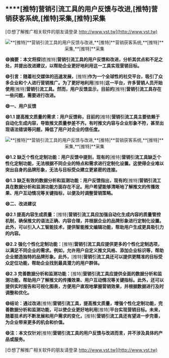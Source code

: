 ## ****[推特]**营销引流工具的用户反馈与改进,**[推特]**营销获客系统,**[推特]**采集,**[推特]**采集**

[😍想了解推广相关软件的朋友请登录 http://www.vst.tw](http://www.vst.tw)

 <center><img src="https://vst.tw/MP4/tuiguang/png/8.png" alt="**[推特]**营销引流工具的用户反馈与改进,**[推特]**营销获客系统,**[推特]**采集,**[推特]**采集"></center>

**😄摘要：本文将探讨**[推特]**营销引流工具的用户反馈和改进，分析其优点和不足之处，并提出改进建议，以帮助企业更好地利用这一工具实现营销目标。**

**😄引言：随着社交媒体的迅速发展，**[推特]**作为一个全球性的社交平台，吸引了众多企业和个人进行营销推广。为了更好地利用**[推特]**这一平台，许多营销人员开始使用**[推特]**营销引流工具。然而，用户反馈显示，目前的**[推特]**营销引流工具存在一些问题，需要进行改进。**

**😄一、用户反馈**

**😄1.1 提高推文质量的需求：用户反馈称，目前的**[推特]**营销引流工具主要依赖于自动化生成内容，导致推文质量参差不齐。有时推文内容与企业形象不符，甚至出现语法错误等问题，降低了用户对企业的信任度。**

 <center><img src="https://vst.tw/MP4/tuiguang/png/0.png" alt="**[推特]**营销引流工具的用户反馈与改进,**[推特]**营销获客系统,**[推特]**采集,**[推特]**采集"></center>

**😄1.2 缺乏个性化定制功能：用户反馈中提到，现有的**[推特]**营销引流工具缺乏个性化定制功能，无法根据不同企业的特点和需求进行定制化设置。这使得企业难以突出自身的品牌形象，无法与目标受众建立更紧密的连接。**

**😄1.3 缺乏有效的数据分析和监测功能：用户反馈指出，现有的**[推特]**营销引流工具在数据分析和监测功能方面存在不足。用户希望能够清晰地了解推文的传播效果、用户互动情况等关键指标，以便及时调整营销策略。**

**😄二、改进建议**

**😄2.1 提高内容生成质量：**[推特]**营销引流工具应加强自动化生成内容的质量管控机制，确保推文的语法正确、内容合理，并根据企业的品牌形象进行定制化设置。此外，可以引入人工智能技术，提供智能推文编辑功能，帮助用户生成更具吸引力的内容。**

**😄2.2 强化个性化定制功能：**[推特]**营销引流工具应提供更多的个性化定制选项，以满足不同企业的需求。例如，允许用户自定义推文风格、添加企业标识等，帮助企业塑造独特的品牌形象。此外，**[推特]**营销引流工具还可以提供更精准的目标受众定位功能，帮助企业找到最具潜力的用户群体。**

**😄2.3 完善数据分析和监测功能：**[推特]**营销引流工具应提供全面的数据分析和监测功能，帮助用户了解推文的传播效果、用户互动情况等关键指标。此外，还可以提供实时报告和可视化图表，方便用户直观地掌握营销效果，并根据数据进行及时调整和优化。**

**😄结论：通过改进**[推特]**营销引流工具，提高推文质量，增强个性化定制功能，完善数据分析和监测功能，可以使企业更好地利用**[推特]**平台实现营销目标。未来，随着技术的不断发展和用户需求的变化，**[推特]**营销引流工具还有望进一步完善，为企业带来更多的机会和价值。**

**😄注：本文仅针对**[推特]**营销引流工具的用户反馈与改进而言，并不涉及具体的产品或服务。**

[😍想了解推广相关软件的朋友请登录 http://www.vst.tw](http://www.vst.tw)



